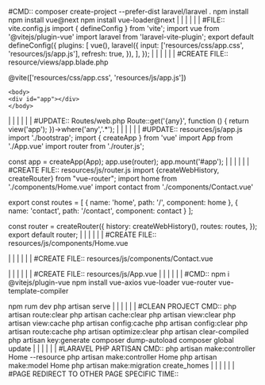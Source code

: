 #CMD::
composer create-project --prefer-dist laravel/laravel .
npm install
npm install vue@next
npm install vue-loader@next
|
|
|
|
|
|
#FILE:: vite.config.js
import { defineConfig } from 'vite';
import vue from '@vitejs/plugin-vue'
import laravel from 'laravel-vite-plugin';
export default defineConfig({
    plugins: [
        vue(),
        laravel({
            input: ['resources/css/app.css', 'resources/js/app.js'],
            refresh: true,
        }),
    ],
});
|
|
|
|
|
|
#CREATE FILE:: resource/views/app.blade.php
<!DOCTYPE html>
<html lang="{{ str_replace('_', '-', app()->getLocale()) }}">
    <head>
        <meta charset="utf-8">
        <meta name="viewport" content="width=device-width, initial-scale=1">
        <title>Laravel</title>
        @vite(['resources/css/app.css', 'resources/js/app.js'])
    </head>

    <body>
    <div id="app"></div>
    </body>
</html>
|
|
|
|
|
|
#UPDATE:: Routes/web.php
<?php
use Illuminate\Support\Facades\Route;

Route::get('{any}', function () {
    return view('app');
})->where('any','.*');
|
|
|
|
|
|
#UPDATE:: resources/js/app.js
import './bootstrap';
import { createApp } from 'vue'
import App from './App.vue'
import router from './router.js';

const app = createApp(App);
app.use(router);
app.mount('#app');
|
|
|
|
|
|
#CREATE FILE:: resources/js/router.js
import {createWebHistory, createRouter} from "vue-router";
import home from './components/Home.vue'
import contact from './components/Contact.vue'

export const routes = [
    {
        name: 'home',
        path: '/',
        component: home
    },
    {
        name: 'contact',
        path: '/contact',
        component: contact
    }
];

const router = createRouter({
    history: createWebHistory(),
    routes: routes,
});
export default router;
|
|
|
|
|
|
#CREATE FILE:: resources/js/components/Home.vue
<template>
    <div class="home">
     <h1>{{title}}</h1>
    </div>
</template>
  
<script>
  export default {
    name: 'home',
    data () {
      return {
       title:'Home Page...'
      }
    }
  }
</script>
  
<style scoped>
  
</style>
|
|
|
|
|
|
#CREATE FILE:: resources/js/components/Contact.vue
<template>
    <div class="contact">
     <h1>{{title}}</h1>
    </div>
</template>
  
<script>
  export default {
    name: 'contact',
    data () {
      return {
       title:'Contact Page...'
      }
    }
  }
</script>
  
<style scoped>
  
</style>
|
|
|
|
|
|
#CREATE FILE:: resources/js/App.vue
<template>
<router-link to="/" class="nav-item nav-link">Home</router-link> || 
<router-link to="/contact" class="nav-item nav-link">Contact</router-link>
<router-view></router-view>
</template>
|
|
|
|
|
|
#CMD::
npm i @vitejs/plugin-vue
npm install vue-axios vue-loader vue-router vue-template-compiler

npm rum dev
php artisan serve
|
|
|
|
|
|
#CLEAN PROJECT CMD::
php artisan route:clear
php artisan cache:clear
php artisan view:clear
php artisan view:cache
php artisan config:cache
php artisan config:clear
php artisan route:cache
php artisan optimize:clear
php artisan clear-compiled
php artisan key:generate
composer dump-autoload
composer global update
|
|
|
|
|
|
#LARAVEL PHP ARTISAN CMD::
php artisan make:controller Home --resource
php artisan make:controller Home
php artisan make:model Home
php artisan make:migration create_homes
|
|
|
|
|
|
#PAGE REDIRECT TO OTHER PAGE SPECIFIC TIME::
<script>
  export default {
    created(){
      setTimeout( () => this.$router.push({ path: '/login'}), 5000);
    }
  }
</script>
